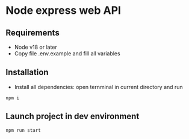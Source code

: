 # Node express web API

## Requirements
* Node v18 or later
* Copy file .env.example and fill all variables

## Installation
* Install all dependencies:
    open ternminal in current directory and run
```
npm i
```

## Launch project in  dev environment
```
npm run start
```

